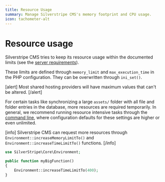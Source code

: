 ```yaml
---
title: Resource Usage
summary: Manage Silverstripe CMS's memory footprint and CPU usage.
icon: tachometer-alt
---
```


# Resource usage

Silverstripe CMS tries to keep its resource usage within the documented limits
(see the [server requirements](../../getting_started/server_requirements)).

These limits are defined through `memory_limit` and `max_execution_time` in the PHP configuration. They can be
overwritten through `ini_set()`.

[alert]
Most shared hosting providers will have maximum values that can't be altered.
[/alert]

For certain tasks like synchronizing a large `assets/` folder with all file and folder entries in the database, more
resources are required temporarily. In general, we recommend running resource intensive tasks through the
[command line](../cli), where configuration defaults for these settings are higher or even unlimited.

[info]
Silverstripe CMS can request more resources through `Environment::increaseMemoryLimitTo()` and
`Environment::increaseTimeLimitTo()` functions.
[/info]

```php
use SilverStripe\Core\Environment;

public function myBigFunction()
{
    Environment::increaseTimeLimitTo(400);
}
```
